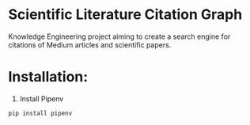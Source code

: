 # Scientific Literature Citation Graph
Knowledge Engineering project aiming to create a search engine for citations of Medium articles and scientific papers.

# Installation:
1. Install Pipenv
```bash
pip install pipenv
```


